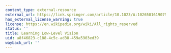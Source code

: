 ```yaml
---
content_type: external-resource
external_url: https://link.springer.com/article/10.1023/A:1026501619075
has_external_license_warning: true
license: https://en.wikipedia.org/wiki/All_rights_reserved
status: ''
title: Learning Low-Level Vision
uid: a8f46823-c188-4c5c-ad38-459a5903ed39
wayback_url: ''
---
```


